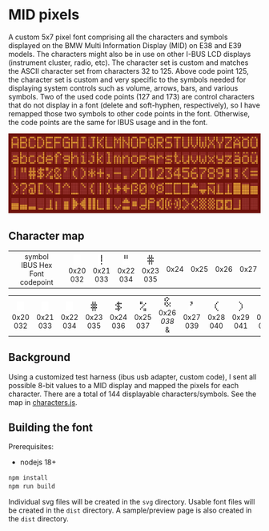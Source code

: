 # MID pixels

A custom 5x7 pixel font comprising all the characters and symbols displayed on the BMW Multi Information Display (MID) on E38 and E39 models. The characters might also be in use on other I-BUS LCD displays (instrument cluster, radio, etc). The character set is custom and matches the ASCII character set from characters 32 to 125. Above code point 125, the character set is custom and very specific to the symbols needed for displaying system controls such as volume, arrows, bars, and various symbols. Two of the used code points (127 and 173) are control characters that do not display in a font (delete and soft-hyphen, respectively), so I have remapped those two symbols to other code points in the font. Otherwise, the code points are the same for IBUS usage and in the font.

<!--<picture>
  <source media="(prefers-color-scheme: dark)" srcset="./assets/sample-dark.png">
  <img alt="Sample character set" src="./assets/sample-light.png">
</picture>-->

![Sample character set](./assets/sample-lcd.png)

## Character map

| | | | | | | | | |
|:----:|:----:|:----:|:----:|:----:|:----:|:----:|:----:|:----:|
| symbol<br/>IBUS Hex<br/>Font codepoint | <img height="20px" alt="0x20" src="./svg/032.svg"/><br/>0x20<br/>032 | <img height="20px" alt="0x21" src="./svg/033.svg"/><br/>0x21<br/>033 | <img height="20px" alt="0x22" src="./svg/034.svg"/><br/>0x22<br/>034 | <img height="20px" alt="0x23" src="./svg/035.svg"/><br/>0x23<br/>035 | 0x24 | 0x25 | 0x26 | 0x27 | 0x28 | 0x29 | 0x2A | 0x2B | 0x2C | 0x2D | 0x2E | 0x2F |


<table>
  <tbody>
    <tr>
      <td align="center">
        <img height="20px" alt="0x20" src="./svg/032.svg"/><br/>
        0x20<br/>
        032
      </td>
      <td align="center">
        <img height="20px" alt="0x21" src="./assets/midpixels.svg#33"></img><br/>
        0x21<br/>
        033
      </td>
      <td align="center">
        <img height="20px" alt="0x22" src="./assets/midpixels.svg#34"></img><br/>
        0x22<br/>
        034
      </td>
      <td align="center">
        <img height="20px" alt="0x23" src="./svg/035.svg"/><br/>
        0x23<br/>
        035
      </td>
      <td align="center">
        <img height="20px" alt="0x24" src="./svg/036.svg"/><br/>
        0x24<br/>
        036
      </td>
      <td align="center">
        <img height="20px" alt="0x25" src="./svg/037.svg"/><br/>
        0x25<br/>
        037
      </td>
      <td align="center">
        <img height="20px" alt="0x26" src="./svg/038.svg"/><br/>
        0x26<br/>
        <i>038</i><br/>
        &#38;
      </td>
      <td align="center">
        <img height="20px" alt="0x27" src="./svg/039.svg"/><br/>
        0x27<br/>
        039
      </td>
      <td align="center">
        <img height="20px" alt="0x28" src="./svg/040.svg"/><br/>
        0x28<br/>
        040
      </td>
      <td align="center">
        <img height="20px" alt="0x29" src="./svg/041.svg"/><br/>
        0x29<br/>
        041
      </td>
      <td align="center">
        <img height="20px" alt="0x30" src="./svg/042.svg"/><br/>
        0x30<br/>
        042
      </td>
      <td align="center">
        <img height="20px" alt="0x31" src="./svg/043.svg"/><br/>
        0x31<br/>
        043
      </td>
    </tr>
  </tbody>
</table>

## Background

Using a customized test harness (ibus usb adapter, custom code), I sent all possible 8-bit values to a MID display and mapped the pixels for each character. There are a total of 144 displayable characters/symbols. See the map in [characters.js](./src/characters.js).

## Building the font

Prerequisites:
* nodejs 18+

```bash
npm install
npm run build
```

Individual svg files will be created in the `svg` directory. Usable font files will be created in the `dist` directory. A sample/preview page is also created in the `dist` directory.

